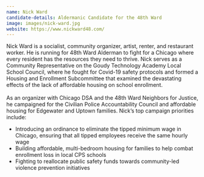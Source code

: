 ```yaml
---
name: Nick Ward
candidate-details: Aldermanic Candidate for the 48th Ward
image: images/nick-ward.jpg
website: https://www.nickward48.com/
---
```


Nick Ward is a socialist, community organizer, artist, renter, and restaurant worker. He is running for 48th Ward Alderman to fight for a Chicago where every resident has the resources they need to thrive. Nick serves as a Community Representative on the Goudy Technology Academy Local School Council, where he fought for Covid-19 safety protocols and formed a Housing and Enrollment Subcommittee that examined the devastating effects of the lack of affordable housing on school enrollment.
<br>
<br>
As an organizer with Chicago DSA and the 48th Ward Neighbors for Justice, he campaigned for the Civilian Police Accountability Council and affordable housing for Edgewater and Uptown families. Nick’s top campaign priorities include:

<ul>
  <li>Introducing an ordinance to eliminate the tipped minimum wage in Chicago, ensuring that all tipped employees receive the same hourly wage</li>
  <li>Building affordable, multi-bedroom housing for families to help combat enrollment loss in local CPS schools</li>
  <li>Fighting to reallocate public safety funds towards community-led violence prevention initiatives</li>
</ul>

